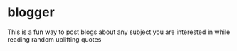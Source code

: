 # blogger
This is a fun way to post blogs about any subject you are interested in while reading random uplifting quotes
